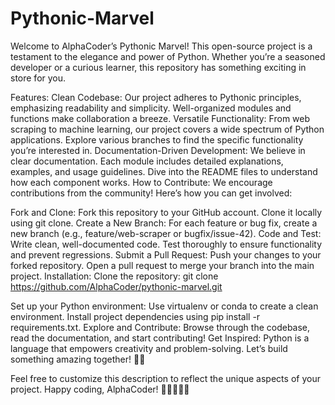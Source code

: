 # Pythonic-Marvel
Welcome to AlphaCoder’s Pythonic Marvel! This open-source project is a testament to the elegance and power of Python. Whether you’re a seasoned developer or a curious learner, this repository has something exciting in store for you.

Features:
Clean Codebase:
Our project adheres to Pythonic principles, emphasizing readability and simplicity.
Well-organized modules and functions make collaboration a breeze.
Versatile Functionality:
From web scraping to machine learning, our project covers a wide spectrum of Python applications.
Explore various branches to find the specific functionality you’re interested in.
Documentation-Driven Development:
We believe in clear documentation. Each module includes detailed explanations, examples, and usage guidelines.
Dive into the README files to understand how each component works.
How to Contribute:
We encourage contributions from the community! Here’s how you can get involved:

Fork and Clone:
Fork this repository to your GitHub account.
Clone it locally using git clone.
Create a New Branch:
For each feature or bug fix, create a new branch (e.g., feature/web-scraper or bugfix/issue-42).
Code and Test:
Write clean, well-documented code.
Test thoroughly to ensure functionality and prevent regressions.
Submit a Pull Request:
Push your changes to your forked repository.
Open a pull request to merge your branch into the main project.
Installation:
Clone the repository:
git clone https://github.com/AlphaCoder/pythonic-marvel.git

Set up your Python environment:
Use virtualenv or conda to create a clean environment.
Install project dependencies using pip install -r requirements.txt.
Explore and Contribute:
Browse through the codebase, read the documentation, and start contributing!
Get Inspired:
Python is a language that empowers creativity and problem-solving. Let’s build something amazing together! 🐍🚀

Feel free to customize this description to reflect the unique aspects of your project. Happy coding, AlphaCoder! 🌟👩‍💻👨‍💻
